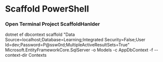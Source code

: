 # Scaffold PowerShell
### Open Terminal Project ScaffoldHanlder
dotnet ef dbcontext scaffold "Data Source=localhost;Database=Learning;Integrated Security=False;User Id=dev;Password=P@ssw0rd;MultipleActiveResultSets=True" Microsoft.EntityFrameworkCore.SqlServer -o Models -c AppDbContext -f --context-dir Contexts
